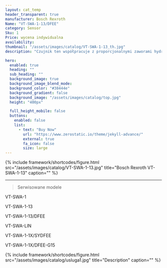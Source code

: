 ```yaml
---
layout: cat_temp
header_transparent: true
manufacturer: Bosch Rexroth
Name: "VT-SWA-1-13/DFEE"
category: Sensor
Sku: 1
Price: wycena indywidualna
availability: 
thumbnail: "/assets/images/catalog/VT-SWA-1-13_th.jpg"
description: "Czujnik ten współpracuje z proporcjonalnymi zaworami hydraulicznymi firmy BOSCH - REXROTH i jest często stosowany w starszego typu wtryskarkach firmy ENGEL."

hero:
  enabled: true
  heading: ""
  sub_heading: ""
  background_image: true
  background_image_blend_mode: 
  background_color: "#38444e"
  background_gradient: false
  background_image: "/assets/images/catalog/top.jpg"
  height: "400px"

  full_height_mobile: false
  buttons:
    enabled: false
    list:
      - text: "Buy Now"
        url: "https://www.zerostatic.io/theme/jekyll-advance/"
        external: true
        fa_icon: false
        size: large
---
```


{% include framework/shortcodes/figure.html src="/assets/images/catalog/VT-SWA-1-13.jpg" title="Bosch Rexroth VT-SWA-1-13" caption="" %}

---

>Serwisowane modele

VT-SWA-1

VT-SWA-1-13

VT-SWA-1-13/DFEE

VT-SWA-LIN

VT-SWA-1-1X/SYDFEE

VT-SWA-1-1X/DFEE-G15

{% include framework/shortcodes/figure.html src="/assets/images/catalog/usluga1.jpg" title="Description" caption="" %}



